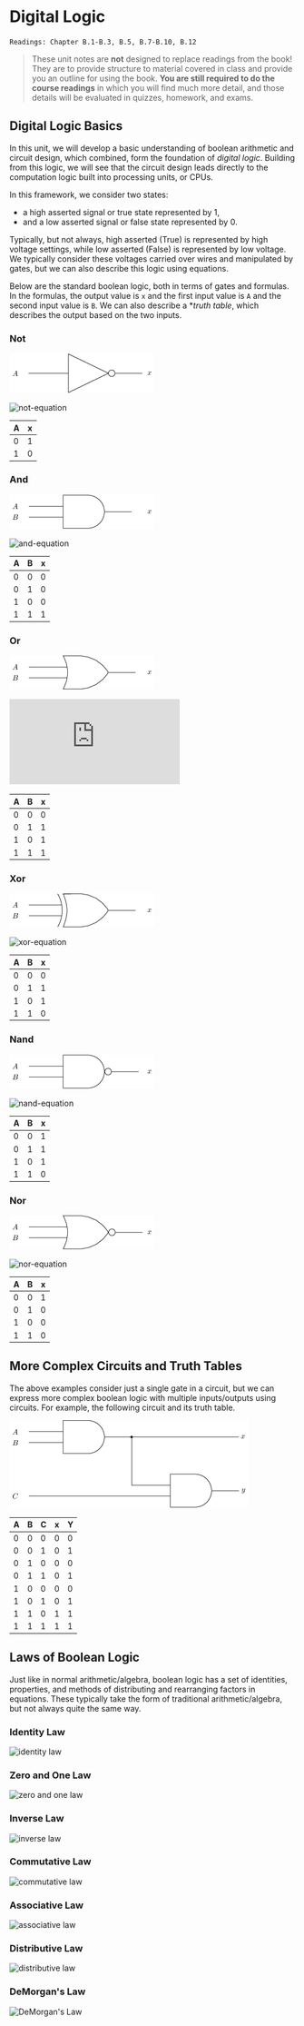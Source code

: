 # Digital Logic 

    Readings: Chapter B.1-B.3, B.5, B.7-B.10, B.12

> These unit notes are **not** designed to replace readings from the book! They
> are to provide structure to material covered in class and provide you an
> outline for using the book. **You are still required to do the course
> readings** in which you will find much more detail, and those details will be
> evaluated in quizzes, homework, and exams.

## Digital Logic Basics

In this unit, we will develop a basic understanding of boolean arithmetic and
circuit design, which combined, form the foundation of *digital logic*. Building
from this logic, we will see that the circuit design leads directly to the
computation logic built into processing units, or CPUs. 

In this framework, we consider two states:

* a high asserted signal or true state represented by 1,
* and a low asserted signal or false state represented by 0.

Typically, but not always, high asserted (True) is represented by high voltage
settings, while low asserted (False) is represented by low voltage. We typically
consider these voltages carried over wires and manipulated by gates, but we can
also describe this logic using equations.

Below are the standard boolean logic, both in terms of gates and formulas. In
the formulas, the output value is `x` and the first input value is `A` and the
second input value is `B`. We can also describe a **truth table*, which
describes the output based on the two inputs.

### Not

![not-gate](/imgs/logic/not.png)

![not-equation](https://latex.codecogs.com/gif.latex?x&space;=&space;\overline{A})

| A | x |
|---|---|
| 0 | 1 |
| 1 | 0 |

### And 
![and-gate](/imgs/logic/and.png)

![and-equation](https://latex.codecogs.com/gif.latex?x&space;=&space;A&space;\bullet&space;B=AB)

| A | B | x |
|---|---|---|
| 0 | 0 | 0 |
| 0 | 1 | 0 |
| 1 | 0 | 0 |
| 1 | 1 | 1 |


### Or

![or-gate](/imgs/logic/or.png)

![or-equation](https://latex.codecogs.com/gif.latex?x&space;=&space;A&space;&plus;&space;B)


| A | B | x |
|---|---|---|
| 0 | 0 | 0 |
| 0 | 1 | 1 |
| 1 | 0 | 1 |
| 1 | 1 | 1 |

### Xor

![xor-gate](/imgs/logic/xor.png)

![xor-equation](https://latex.codecogs.com/gif.latex?x&space;=&space;A&space;\oplus&space;B)


| A | B | x |
|---|---|---|
| 0 | 0 | 0 |
| 0 | 1 | 1 |
| 1 | 0 | 1 |
| 1 | 1 | 0 |

### Nand

![nand-gate](/imgs//logic/nand.png)

![nand-equation](https://latex.codecogs.com/gif.latex?x&space;=&space;\overline{A&space;\bullet&space;B}&space;=&space;\overline{AB})


| A | B | x |
|---|---|---|
| 0 | 0 | 1 |
| 0 | 1 | 1 |
| 1 | 0 | 1 |
| 1 | 1 | 0 |

### Nor

![nor-gate](/imgs/logic/nor.png)

![nor-equation](https://latex.codecogs.com/gif.latex?x&space;=&space;\overline{A&space;&plus;&space;B})

| A | B | x |
|---|---|---|
| 0 | 0 | 1 |
| 0 | 1 | 0 |
| 1 | 0 | 0 |
| 1 | 1 | 0 |


## More Complex Circuits and Truth Tables

The above examples consider just a single gate in a circuit, but we can express
more complex boolean logic with multiple inputs/outputs using circuits. For
example, the following circuit and its truth table.

![circuit1](/imgs/logic/circuit1.png)

| A | B | C | x | Y |
|---|---|---|---|---|
| 0 | 0 | 0 | 0 | 0 |
| 0 | 0 | 1 | 0 | 1 |
| 0 | 1 | 0 | 0 | 0 |
| 0 | 1 | 1 | 0 | 1 |
| 1 | 0 | 0 | 0 | 0 |
| 1 | 0 | 1 | 0 | 1 |
| 1 | 1 | 0 | 1 | 1 |
| 1 | 1 | 1 | 1 | 1 |


## Laws of Boolean Logic 

Just like in normal arithmetic/algebra, boolean logic has a set of identities,
properties, and methods of distributing and rearranging factors in
equations. These typically take the form of traditional arithmetic/algebra, but
not always quite the same way.

### Identity Law

![identity law](https://latex.codecogs.com/gif.latex?A&space;&plus;&space;0&space;=&space;A&space;\quad&space;A&space;\bullet&space;1&space;=&space;A)

### Zero and One Law

![zero and one law](https://latex.codecogs.com/gif.latex?A&space;&plus;&space;1&space;=&space;1&space;\quad&space;A&space;\bullet&space;0&space;=&space;0)

### Inverse Law

![inverse law](https://latex.codecogs.com/gif.latex?A&space;&plus;&space;\overline{A}&space;=&space;1&space;\quad&space;A&space;\bullet&space;\overline{A}&space;=&space;0)

### Commutative Law

![commutative law](https://latex.codecogs.com/gif.latex?A&space;&plus;&space;B&space;=&space;B&space;&plus;&space;A&space;\quad&space;A&space;\bullet&space;B&space;=&space;B&space;\bullet&space;A)

### Associative Law

![associative law](https://latex.codecogs.com/gif.latex?\begin{align*}&space;A&space;&plus;&space;(B&space;&plus;C)&space;&=&space;(A&plus;B)&space;&plus;&space;C&space;\\&space;A&space;\bullet(B&space;\bullet&space;C)&space;&=&space;(A&space;\bullet&space;B)&space;\bullet&space;C&space;\end{align*})

### Distributive Law

![distributive law](https://latex.codecogs.com/gif.latex?\begin{align*}&space;A&space;\bullet&space;(B&space;&plus;C)&space;&=&space;(A\bullet&space;B)&space;&plus;&space;(A\bullet&space;C)&space;\\&space;A&space;&plus;&space;(B&space;\bullet&space;C)&space;&=&space;(A&space;&plus;&space;B)&space;\bullet&space;(A&space;&plus;&space;C)&space;\end{align*})

### DeMorgan's Law

![DeMorgan's Law](https://latex.codecogs.com/gif.latex?\begin{align*}&space;\overline{A&plus;B}&space;=&space;\overline{A}&space;\bullet&space;\overline{B}\\&space;\overline{A&space;\bullet&space;B}&space;=&space;\overline{A}&space;&plus;&space;\overline{B}&space;\end{align*})
